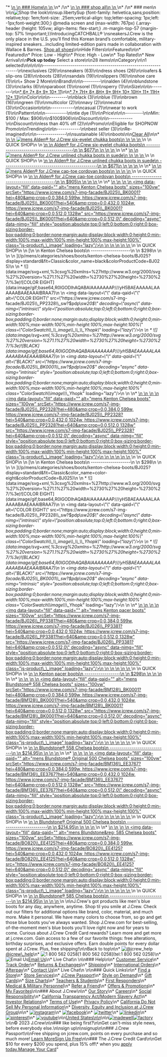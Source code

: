 "*   [\n    \n    ### Home\n    \n    ](/)\n*   /\n*   [\n    \n    ### shop all\n    \n    ](/all)\n*   /\n*   ### men\n    \n\n![Shop the look](https://www.jcrew.com/brand_creative/2023/202304-Apr/m_shoes/2023mar_0328_shoes_m_img0.jpg?impolicy=jcrew&blur=50&qual=low&imwidth=1600)\n\nsup.libertySup {font-family: helvetica,sans;position: relative;top: 1em;font-size: .25em;vertical-align: top;letter-spacing: 1px;left: -1px;font-weight:300;} @media screen and (max-width: 767px) {.array-header {height: 105vw; align-items: flex-start;} .m-margin-top-57 {margin-top: 57% !important;}}IntroducingCATCHBALL®  \nsneakersJ.Crew is the only place in the U.S. you’ll find this Korean brand’s comfortable, military-inspired sneakers...including limited-edition pairs made in collaboration with Wallace & Barnes. [Shop all shoes](/all/mens/categories/shoes)\n\nHide Filters\n\nFeatured\n\n*   Featured\n*   Price: Low - High\n*   Price: High - Low\n*   Top Rated\n*   New Arrival\n\n**Pick up today** Select a store\n\n28 items\n\nCategory\n\n1 selected[](/all/mens/categories/shoes?crawl=no)\n\n\n\n\n-----------------------------------------------------------------\n\n[](/all/mens/categories/shoes?sub-categories=mens~categories~shoes~boots,mens~categories~shoes~exclusives&crawl=no)exclusives (29)\n\n[](/all/mens/categories/shoes?sub-categories=mens~categories~shoes~boots,mens~categories~shoes~sneakers&crawl=no)sneakers (63)\n\n[](/all/mens/categories/shoes?sub-categories=mens~categories~shoes~boots,mens~categories~shoes~dress-shoes&crawl=no)dress shoes (26)\n\n[](/all/mens/categories/shoes?sub-categories=mens~categories~shoes~boots,mens~categories~shoes~loafers-and-slip-ons&crawl=no)loafers & slip-ons (28)\n\n[](/all/mens/categories/shoes?crawl=no)boots (28)\n\n[](/all/mens/categories/shoes?sub-categories=mens~categories~shoes~boots,mens~categories~shoes~sandals-and-flip-flops&crawl=no)sandals (19)\n\n[](/all/mens/categories/shoes?sub-categories=mens~categories~shoes~boots,mens~categories~shoes~slippers&crawl=no)slippers (16)\n\n[](/all/mens/categories/shoes?sub-categories=mens~categories~shoes~boots,mens~categories~shoes~shoe-care&crawl=no)shoe care (1)\n\n\\+ Show 2 More\n\nBrand\n\n\n---------\n\n[](/all/mens/categories/shoes?sub-categories=mens~categories~shoes~boots&brand=ALDEN&crawl=no)alden (4)\n\n[](/all/mens/categories/shoes?sub-categories=mens~categories~shoes~boots&brand=BLUNDSTONE&crawl=no)blundstone (3)\n\n[](/all/mens/categories/shoes?sub-categories=mens~categories~shoes~boots&brand=CLARKS&crawl=no)clarks (6)\n\n[](/all/mens/categories/shoes?sub-categories=mens~categories~shoes~boots&brand=PARABOOT&crawl=no)paraboot (1)\n\n[](/all/mens/categories/shoes?sub-categories=mens~categories~shoes~boots&brand=SOREL&crawl=no)sorel (1)\n\n[](/all/mens/categories/shoes?sub-categories=mens~categories~shoes~boots&brand=SPERRY&crawl=no)sperry (1)\n\nSize\n\n\n--------\n\n[*   6](/all/mens/categories/shoes?sub-categories=mens~categories~shoes~boots&crawl=no&size=6)[*   7](/all/mens/categories/shoes?sub-categories=mens~categories~shoes~boots&crawl=no&size=7)[*   8](/all/mens/categories/shoes?sub-categories=mens~categories~shoes~boots&crawl=no&size=8)[*   9](/all/mens/categories/shoes?sub-categories=mens~categories~shoes~boots&crawl=no&size=9)[*   10](/all/mens/categories/shoes?sub-categories=mens~categories~shoes~boots&crawl=no&size=10)[*   11](/all/mens/categories/shoes?sub-categories=mens~categories~shoes~boots&crawl=no&size=11)\n\n[*   7](/all/mens/categories/shoes?sub-categories=mens~categories~shoes~boots&crawl=no&size=7%20MEDIUM)[*   7H](/all/mens/categories/shoes?sub-categories=mens~categories~shoes~boots&crawl=no&size=7H%20MEDIUM)[*   8](/all/mens/categories/shoes?sub-categories=mens~categories~shoes~boots&crawl=no&size=8%20MEDIUM)[*   8H](/all/mens/categories/shoes?sub-categories=mens~categories~shoes~boots&crawl=no&size=8H%20MEDIUM)[*   9](/all/mens/categories/shoes?sub-categories=mens~categories~shoes~boots&crawl=no&size=9%20MEDIUM)[*   9H](/all/mens/categories/shoes?sub-categories=mens~categories~shoes~boots&crawl=no&size=9H%20MEDIUM)[*   10](/all/mens/categories/shoes?sub-categories=mens~categories~shoes~boots&crawl=no&size=10%20MEDIUM)[*   10H](/all/mens/categories/shoes?sub-categories=mens~categories~shoes~boots&crawl=no&size=10H%20MEDIUM)[*   11](/all/mens/categories/shoes?sub-categories=mens~categories~shoes~boots&crawl=no&size=11%20MEDIUM)[*   11H](/all/mens/categories/shoes?sub-categories=mens~categories~shoes~boots&crawl=no&size=11H%20MEDIUM)[*   12](/all/mens/categories/shoes?sub-categories=mens~categories~shoes~boots&crawl=no&size=12%20MEDIUM)[*   13](/all/mens/categories/shoes?sub-categories=mens~categories~shoes~boots&crawl=no&size=13%20MEDIUM)\n\nColor\n\n\n---------\n\n[](/all/mens/categories/shoes?sub-categories=mens~categories~shoes~boots&crawl=no&l_color=root-black)black (3)\n\n[](/all/mens/categories/shoes?sub-categories=mens~categories~shoes~boots&crawl=no&l_color=root-blue)blue (1)\n\n[](/all/mens/categories/shoes?sub-categories=mens~categories~shoes~boots&crawl=no&l_color=root-brown)brown (16)\n\n[](/all/mens/categories/shoes?sub-categories=mens~categories~shoes~boots&crawl=no&l_color=root-green)green (1)\n\n[](/all/mens/categories/shoes?sub-categories=mens~categories~shoes~boots&crawl=no&l_color=root-multicolor)multicolor (2)\n\n[](/all/mens/categories/shoes?sub-categories=mens~categories~shoes~boots&crawl=no&l_color=root-navy)navy (2)\n\n[](/all/mens/categories/shoes?sub-categories=mens~categories~shoes~boots&crawl=no&l_color=root-neutral)neutral (3)\n\nOccasion\n\n\n------------\n\n[](/all/mens/categories/shoes?sub-categories=mens~categories~shoes~boots&crawl=no&occasion=Casual)casual (7)\n\n[](/all/mens/categories/shoes?sub-categories=mens~categories~shoes~boots&crawl=no&occasion=Wear%20to%20Work)wear to work (1)\n\nPattern\n\n\n-----------\n\n[](/all/mens/categories/shoes?sub-categories=mens~categories~shoes~boots&crawl=no&l_pattern=root-tie-dye)tie dye (1)\n\nPrice\n\n\n---------\n\nMin: $100 / Max: $906\n\n$100$906\n\nDiscount\n\n\n------------\n\nDiscount\n\n[](/all/mens/categories/shoes?sub-categories=mens~categories~shoes~boots&crawl=no&discount=lessThan40Off)less than 40% off (2)\n\nPromo\n\n[](/all/mens/categories/shoes?sub-categories=mens~categories~shoes~boots&crawl=no&pmid=msg-30-off-full-price%2Cmsg-pam-promo%2Cmsg-30-off-sale~SHOPNOW)Eligible for SHOPNOW Promo\n\nTrending\n\n\n------------\n\n[](/all/mens/categories/shoes?sub-categories=mens~categories~shoes~boots&crawl=no&trending=bestSeller)best seller (3)\n\nRe-imagined\n\n\n---------------\n\n[](/all/mens/categories/shoes?sub-categories=mens~categories~shoes~boots&clothing=Sustainable&crawl=no)sustainable (4)\n\nboots[](/all/mens/categories/shoes?crawl=no)\n\n[Clear All](/all/mens/categories/shoes?crawl=no)\n\n*   [\n    \n    ![mens Alden&reg; for J.Crew six-eyelet chukka boots](https://www.jcrew.com/s7-img-facade/BO974_EE3798?hei=640&crop=0,0,512,0)\n    \n    \n    \n    ](/p/mens/categories/shoes/boots/aldenreg-for-jcrew-six-eyelet-chukka-boots/BO974?display=standard&fit=Classic&color_name=tan-suede&colorProductCode=BO974)\n    \n    QUICK SHOP\n    \n    [\n    \n    Alden® for J.Crew six-eyelet chukka boots\n    -----------------------------------------\n    \n    $677\n    \n    \n    \n    ](/p/mens/categories/shoes/boots/aldenreg-for-jcrew-six-eyelet-chukka-boots/BO974?display=standard&fit=Classic&color_name=tan-suede&colorProductCode=BO974)\n    \n*   [\n    \n    ![mens Alden&reg; for J.Crew unlined chukka boots in suede](https://www.jcrew.com/s7-img-facade/BO975_EE4206?hei=640&crop=0,0,512,0)\n    \n    \n    \n    ](/p/mens/categories/shoes/boots/aldenreg-for-jcrew-unlined-chukka-boots-in-suede/BO975?display=standard&fit=Classic&color_name=snuff-suede&colorProductCode=BO975)\n    \n    QUICK SHOP\n    \n    [\n    \n    Alden® for J.Crew unlined chukka boots in suede\n    -----------------------------------------------\n    \n    $671\n    \n    \n    \n    ](/p/mens/categories/shoes/boots/aldenreg-for-jcrew-unlined-chukka-boots-in-suede/BO975?display=standard&fit=Classic&color_name=snuff-suede&colorProductCode=BO975)\n    \n*   [\n    \n    ![mens Alden&reg; for J.Crew cap-toe cordovan boots](https://www.jcrew.com/s7-img-facade/BO983_EE4208?hei=640&crop=0,0,512,0)\n    \n    \n    \n    ](/p/mens/categories/shoes/boots/aldenreg-for-jcrew-cap-toe-cordovan-boots/BO983?display=standard&fit=Classic&color_name=color-8-cordovan&colorProductCode=BO983)\n    \n    QUICK SHOP\n    \n    [\n    \n    Alden® for J.Crew cap-toe cordovan boots\n    ----------------------------------------\n    \n    $905\n    \n    \n    \n    ](/p/mens/categories/shoes/boots/aldenreg-for-jcrew-cap-toe-cordovan-boots/BO983?display=standard&fit=Classic&color_name=color-8-cordovan&colorProductCode=BO983)\n    \n*   [\n    \n    ![mens Kenton Chelsea boots](data:image/gif;base64,R0lGODlhAQABAIAAAAAAAP///yH5BAEAAAAALAAAAAABAAEAAAIBRAA7)\n    \n    <img data-layout=\"fill\" data-qaid=\"\" alt=\"mens Kenton Chelsea boots\" sizes=\"100vw\" srcSet=\"https://www.jcrew.com/s7-img-facade/BJ025\\_BK0001?hei=480&amp;crop=0,0,384,0 599w, https://www.jcrew.com/s7-img-facade/BJ025\\_BK0001?hei=540&amp;crop=0,0,432,0 1024w, https://www.jcrew.com/s7-img-facade/BJ025\\_BK0001?hei=640&amp;crop=0,0,512,0 1328w\" src=\"https://www.jcrew.com/s7-img-facade/BJ025\\_BK0001?hei=640&amp;crop=0,0,512,0\" decoding=\"async\" data-nimg=\"fill\" style=\"position:absolute;top:0;left:0;bottom:0;right:0;box-sizing:border-box;padding:0;border:none;margin:auto;display:block;width:0;height:0;min-width:100%;max-width:100%;min-height:100%;max-height:100%\" class=\"js-product\\_\\_image\" loading=\"lazy\"/>\n    \n    \n    \n    \n    \n    ](/p/mens/categories/shoes/boots/kenton-chelsea-boots/BJ025?display=standard&fit=Classic&color_name=black&colorProductCode=BJ025)\n    \n    QUICK SHOP\n    \n    [\n    \n    Kenton Chelsea boots\n    --------------------\n    \n    $298\n    \n    \n    \n    ](/p/mens/categories/shoes/boots/kenton-chelsea-boots/BJ025?display=standard&fit=Classic&color_name=black&colorProductCode=BJ025)\n    \n    *   ![](data:image/svg+xml,%3csvg%20xmlns=%27http://www.w3.org/2000/svg%27%20version=%271.1%27%20width=%2730%27%20height=%2730%27/%3e)![COLOR EIGHT](data:image/gif;base64,R0lGODlhAQABAIAAAAAAAP///yH5BAEAAAAALAAAAAABAAEAAAIBRAA7)\n        \n        <img data-layout=\"\" data-qaid=\"\" alt=\"COLOR EIGHT\" src=\"https://www.jcrew.com/s7-img-facade/BJ025\\_PP2328\\_sw?$pdp\\_sw20$\" decoding=\"async\" data-nimg=\"intrinsic\" style=\"position:absolute;top:0;left:0;bottom:0;right:0;box-sizing:border-box;padding:0;border:none;margin:auto;display:block;width:0;height:0;min-width:100%;max-width:100%;min-height:100%;max-height:100%\" class=\"ColorSwatch\\_\\_image\\_\\_\\_Yhopk\" loading=\"lazy\"/>\n        \n    *   ![](data:image/svg+xml,%3csvg%20xmlns=%27http://www.w3.org/2000/svg%27%20version=%271.1%27%20width=%2730%27%20height=%2730%27/%3e)![BLACK](data:image/gif;base64,R0lGODlhAQABAIAAAAAAAP///yH5BAEAAAAALAAAAAABAAEAAAIBRAA7)\n        \n        <img data-layout=\"\" data-qaid=\"\" alt=\"BLACK\" src=\"https://www.jcrew.com/s7-img-facade/BJ025\\_BK0001\\_sw?$pdp\\_sw20$\" decoding=\"async\" data-nimg=\"intrinsic\" style=\"position:absolute;top:0;left:0;bottom:0;right:0;box-sizing:border-box;padding:0;border:none;margin:auto;display:block;width:0;height:0;min-width:100%;max-width:100%;min-height:100%;max-height:100%\" class=\"ColorSwatch\\_\\_image\\_\\_\\_Yhopk\" loading=\"lazy\"/>\n        \n    \n*   [\n    \n    ![mens Kenton Chelsea boots](data:image/gif;base64,R0lGODlhAQABAIAAAAAAAP///yH5BAEAAAAALAAAAAABAAEAAAIBRAA7)\n    \n    <img data-layout=\"fill\" data-qaid=\"\" alt=\"mens Kenton Chelsea boots\" sizes=\"100vw\" srcSet=\"https://www.jcrew.com/s7-img-facade/BJ025\\_PP2328?hei=480&amp;crop=0,0,384,0 599w, https://www.jcrew.com/s7-img-facade/BJ025\\_PP2328?hei=540&amp;crop=0,0,432,0 1024w, https://www.jcrew.com/s7-img-facade/BJ025\\_PP2328?hei=640&amp;crop=0,0,512,0 1328w\" src=\"https://www.jcrew.com/s7-img-facade/BJ025\\_PP2328?hei=640&amp;crop=0,0,512,0\" decoding=\"async\" data-nimg=\"fill\" style=\"position:absolute;top:0;left:0;bottom:0;right:0;box-sizing:border-box;padding:0;border:none;margin:auto;display:block;width:0;height:0;min-width:100%;max-width:100%;min-height:100%;max-height:100%\" class=\"js-product\\_\\_image\" loading=\"lazy\"/>\n    \n    \n    \n    \n    \n    ](/p/mens/categories/shoes/boots/kenton-chelsea-boots/BJ025?display=standard&fit=Classic&color_name=color-eight&colorProductCode=BJ025)\n    \n    QUICK SHOP\n    \n    [\n    \n    Kenton Chelsea boots\n    --------------------\n    \n    $298\n    \n    \n    \n    ](/p/mens/categories/shoes/boots/kenton-chelsea-boots/BJ025?display=standard&fit=Classic&color_name=color-eight&colorProductCode=BJ025)\n    \n    *   ![](data:image/svg+xml,%3csvg%20xmlns=%27http://www.w3.org/2000/svg%27%20version=%271.1%27%20width=%2730%27%20height=%2730%27/%3e)![COLOR EIGHT](data:image/gif;base64,R0lGODlhAQABAIAAAAAAAP///yH5BAEAAAAALAAAAAABAAEAAAIBRAA7)\n        \n        <img data-layout=\"\" data-qaid=\"\" alt=\"COLOR EIGHT\" src=\"https://www.jcrew.com/s7-img-facade/BJ025\\_PP2328\\_sw?$pdp\\_sw20$\" decoding=\"async\" data-nimg=\"intrinsic\" style=\"position:absolute;top:0;left:0;bottom:0;right:0;box-sizing:border-box;padding:0;border:none;margin:auto;display:block;width:0;height:0;min-width:100%;max-width:100%;min-height:100%;max-height:100%\" class=\"ColorSwatch\\_\\_image\\_\\_\\_Yhopk\" loading=\"lazy\"/>\n        \n    *   ![](data:image/svg+xml,%3csvg%20xmlns=%27http://www.w3.org/2000/svg%27%20version=%271.1%27%20width=%2730%27%20height=%2730%27/%3e)![BLACK](data:image/gif;base64,R0lGODlhAQABAIAAAAAAAP///yH5BAEAAAAALAAAAAABAAEAAAIBRAA7)\n        \n        <img data-layout=\"\" data-qaid=\"\" alt=\"BLACK\" src=\"https://www.jcrew.com/s7-img-facade/BJ025\\_BK0001\\_sw?$pdp\\_sw20$\" decoding=\"async\" data-nimg=\"intrinsic\" style=\"position:absolute;top:0;left:0;bottom:0;right:0;box-sizing:border-box;padding:0;border:none;margin:auto;display:block;width:0;height:0;min-width:100%;max-width:100%;min-height:100%;max-height:100%\" class=\"ColorSwatch\\_\\_image\\_\\_\\_Yhopk\" loading=\"lazy\"/>\n        \n    \n*   [\n    \n    ![mens Kenton pacer boots](data:image/gif;base64,R0lGODlhAQABAIAAAAAAAP///yH5BAEAAAAALAAAAAABAAEAAAIBRAA7)\n    \n    <img data-layout=\"fill\" data-qaid=\"\" alt=\"mens Kenton pacer boots\" sizes=\"100vw\" srcSet=\"https://www.jcrew.com/s7-img-facade/BJ026\\_PP3381?hei=480&amp;crop=0,0,384,0 599w, https://www.jcrew.com/s7-img-facade/BJ026\\_PP3381?hei=540&amp;crop=0,0,432,0 1024w, https://www.jcrew.com/s7-img-facade/BJ026\\_PP3381?hei=640&amp;crop=0,0,512,0 1328w\" src=\"https://www.jcrew.com/s7-img-facade/BJ026\\_PP3381?hei=640&amp;crop=0,0,512,0\" decoding=\"async\" data-nimg=\"fill\" style=\"position:absolute;top:0;left:0;bottom:0;right:0;box-sizing:border-box;padding:0;border:none;margin:auto;display:block;width:0;height:0;min-width:100%;max-width:100%;min-height:100%;max-height:100%\" class=\"js-product\\_\\_image\" loading=\"lazy\"/>\n    \n    \n    \n    \n    \n    ](/p/mens/categories/shoes/boots/kenton-pacer-boots/BJ026?display=standard&fit=Classic&color_name=root-beer-pull-up&colorProductCode=BJ026)\n    \n    QUICK SHOP\n    \n    [\n    \n    Kenton pacer boots\n    ------------------\n    \n    $298\n    \n    \n    \n    ](/p/mens/categories/shoes/boots/kenton-pacer-boots/BJ026?display=standard&fit=Classic&color_name=root-beer-pull-up&colorProductCode=BJ026)\n    \n*   [\n    \n    ![mens Blundstone® 558 Chelsea boots](data:image/gif;base64,R0lGODlhAQABAIAAAAAAAP///yH5BAEAAAAALAAAAAABAAEAAAIBRAA7)\n    \n    <img data-layout=\"fill\" data-qaid=\"\" alt=\"mens Blundstone® 558 Chelsea boots\" sizes=\"100vw\" srcSet=\"https://www.jcrew.com/s7-img-facade/BM128\\_BK0001?hei=480&amp;crop=0,0,384,0 599w, https://www.jcrew.com/s7-img-facade/BM128\\_BK0001?hei=540&amp;crop=0,0,432,0 1024w, https://www.jcrew.com/s7-img-facade/BM128\\_BK0001?hei=640&amp;crop=0,0,512,0 1328w\" src=\"https://www.jcrew.com/s7-img-facade/BM128\\_BK0001?hei=640&amp;crop=0,0,512,0\" decoding=\"async\" data-nimg=\"fill\" style=\"position:absolute;top:0;left:0;bottom:0;right:0;box-sizing:border-box;padding:0;border:none;margin:auto;display:block;width:0;height:0;min-width:100%;max-width:100%;min-height:100%;max-height:100%\" class=\"js-product\\_\\_image\" loading=\"lazy\"/>\n    \n    \n    \n    \n    \n    ](/p/mens/categories/shoes/boots/blundstone-558-chelsea-boots/BM128?display=standard&fit=Classic&color_name=black&colorProductCode=BM128)\n    \n    QUICK SHOP\n    \n    [\n    \n    Blundstone® 558 Chelsea boots\n    -----------------------------\n    \n    $214.95\n    \n    \n    \n    ](/p/mens/categories/shoes/boots/blundstone-558-chelsea-boots/BM128?display=standard&fit=Classic&color_name=black&colorProductCode=BM128)\n    \n*   [\n    \n    ![mens Blundstone® Original 500 Chelsea boots](data:image/gif;base64,R0lGODlhAQABAIAAAAAAAP///yH5BAEAAAAALAAAAAABAAEAAAIBRAA7)\n    \n    <img data-layout=\"fill\" data-qaid=\"\" alt=\"mens Blundstone® Original 500 Chelsea boots\" sizes=\"100vw\" srcSet=\"https://www.jcrew.com/s7-img-facade/BM136\\_EE3767?hei=480&amp;crop=0,0,384,0 599w, https://www.jcrew.com/s7-img-facade/BM136\\_EE3767?hei=540&amp;crop=0,0,432,0 1024w, https://www.jcrew.com/s7-img-facade/BM136\\_EE3767?hei=640&amp;crop=0,0,512,0 1328w\" src=\"https://www.jcrew.com/s7-img-facade/BM136\\_EE3767?hei=640&amp;crop=0,0,512,0\" decoding=\"async\" data-nimg=\"fill\" style=\"position:absolute;top:0;left:0;bottom:0;right:0;box-sizing:border-box;padding:0;border:none;margin:auto;display:block;width:0;height:0;min-width:100%;max-width:100%;min-height:100%;max-height:100%\" class=\"js-product\\_\\_image\" loading=\"lazy\"/>\n    \n    \n    \n    \n    \n    ](/p/mens/categories/shoes/boots/blundstone-original-500-chelsea-boots/BM136?display=standard&fit=Classic&color_name=walnut&colorProductCode=BM136)\n    \n    QUICK SHOP\n    \n    [\n    \n    Blundstone® Original 500 Chelsea boots\n    --------------------------------------\n    \n    $214.95\n    \n    \n    \n    ](/p/mens/categories/shoes/boots/blundstone-original-500-chelsea-boots/BM136?display=standard&fit=Classic&color_name=walnut&colorProductCode=BM136)\n    \n*   [\n    \n    ![mens Blundstone&reg; 585 Chelsea boots](data:image/gif;base64,R0lGODlhAQABAIAAAAAAAP///yH5BAEAAAAALAAAAAABAAEAAAIBRAA7)\n    \n    <img data-layout=\"fill\" data-qaid=\"\" alt=\"mens Blundstone&amp;reg; 585 Chelsea boots\" sizes=\"100vw\" srcSet=\"https://www.jcrew.com/s7-img-facade/BO820\\_EE4125?hei=480&amp;crop=0,0,384,0 599w, https://www.jcrew.com/s7-img-facade/BO820\\_EE4125?hei=540&amp;crop=0,0,432,0 1024w, https://www.jcrew.com/s7-img-facade/BO820\\_EE4125?hei=640&amp;crop=0,0,512,0 1328w\" src=\"https://www.jcrew.com/s7-img-facade/BO820\\_EE4125?hei=640&amp;crop=0,0,512,0\" decoding=\"async\" data-nimg=\"fill\" style=\"position:absolute;top:0;left:0;bottom:0;right:0;box-sizing:border-box;padding:0;border:none;margin:auto;display:block;width:0;height:0;min-width:100%;max-width:100%;min-height:100%;max-height:100%\" class=\"js-product\\_\\_image\" loading=\"lazy\"/>\n    \n    \n    \n    \n    \n    ](/p/mens/categories/shoes/boots/blundstonereg-585-chelsea-boots/BO820?display=standard&fit=Classic&color_name=rustic-brown&colorProductCode=BO820)\n    \n    QUICK SHOP\n    \n    [\n    \n    Blundstone® 585 Chelsea boots\n    -----------------------------\n    \n    $214.95\n    \n    \n    \n    ](/p/mens/categories/shoes/boots/blundstonereg-585-chelsea-boots/BO820?display=standard&fit=Classic&color_name=rustic-brown&colorProductCode=BO820)\n    \n\nJ.Crew's got products like men's blue boots for any day, anywhere, anytime. Shop til you smile at J.Crew. Check out our filters for additional options like brand, color, material, and much more. Make it personal. We have many colors to choose from, so go and get those blue boots you've always wanted. Shop J.Crew.com for best-selling, of-the-moment men's blue boots you'll love right now and for years to come. Curious about J.Crew Credit Card rewards? Learn more and get more at j.crew.com. Gain access to a few of our favorite things: free alterations, birthday surprises, and exclusive offers. Earn double points for every dollar spent at J.Crew. Plus, free shipping!\n\nBack to top\n\n*   ![@jcrew_help](/next-static/images/sidecar-modules/footer/twitter-2.svg)[@jcrew\\_help](https://twitter.com/jcrew_help)\n*   ![1 800 562 0258](/next-static/images/sidecar-modules/footer/phone-2.svg)[1 800 562 0258](tel:1 800 562 0258)\n*   ![Email Us](/next-static/images/sidecar-modules/footer/email.svg)[Email Us](mailto:help@jcrew.com)\n*   Live Chat\n    \n\n### Help\n\n*   [Customer Service](/help/customer-service)\n*   [Track Order](/help/order-status)\n*   [Returns & Exchanges](/help/returns-exchanges)\n*   [Shipping](/help/shipping-handling)\n*   [International Orders](/help/international-orders)\n*   [Afterpay](/afterpay-faq)\n*   [Contact Us](/help/contact-us)\n*   Live Chat\n    \n\n### Quick Links\n\n*   [Find a Store](https://stores.jcrew.com/search)\n*   [Store Services](/s/store-services)\n*   [J.Crew Passport](/s/rewards)\n*   [Style on Demand](/s/style-on-demand)\n*   [Gift Cards](/help/gift-card)\n*   [Size Charts](/r/size-charts)\n*   [Teachers & Students](/s/teacher-student-discount)\n*   [First Responders](/s/military-medical-first-responder-discount)\n*   [Medical & Military Personnel](/s/military-medical-first-responder-discount)\n*   [Refer a Friend](/share)\n*   [Offers & Promotions](/best-deals)\n*   [My Favorites](/favorites)\n\n### About J.Crew\n\n*   [Our Story](/s/aboutus)\n*   [Careers](https://jobs.jcrew.com)\n*   [Social Responsibility](/s/corporate-responsibility)\n*   [California Transparency Act/Modern Slavery Act](/s/CSR-california-transparency-act)\n*   [Investor Relations](https://investors.jcrew.com)\n*   [Terms of Use](/help/terms-of-use)\n*   [Privacy Policy](/help/privacy-policy)\n*   [California Do Not Sell My Personal Information](https://jcrew.clarip.com/dsr/create?brand=jcrew&type=3)\n*   [Diversity, Equity and Inclusion at J.Crew Group](/s/diversity-equity-inclusion)\n\n*   [![instagram](/next-static/images/sidecar-modules/footer/instagram-2.svg)](http://instagram.com/jcrew)\n*   [![facebook](/next-static/images/sidecar-modules/footer/facebook-2.svg)](https://www.facebook.com/jcrew)\n*   [![twitter](/next-static/images/sidecar-modules/footer/twitter-2.svg)](https://twitter.com/jcrew)\n*   [![linkedin](/next-static/images/sidecar-modules/footer/linkedin.svg)](https://www.linkedin.com/company/j-crew)\n*   [![pinterest](/next-static/images/sidecar-modules/footer/pinterest-2.svg)](http://pinterest.com/jcrew/)\n*   [![youtube](/next-static/images/sidecar-modules/footer/youtube-2.svg)](http://www.youtube.com/user/jcrewinsider)\n\n[United States\n\n](/r/context-chooser)\n\n[![madewell](/next-static/images/sidecar-modules/footer/madewell.svg)](https://www.madewell.com)[![factory](/next-static/images/sidecar-modules/navigation/jcrew-factory-logo-black.svg)](https://factory.jcrew.com)\n\n© 2023 J.Crew\n\n### like being first?\n\nGet can't-miss style news, before everybody else.\n\nsign up\n\nsignup\n\n### J.Crew Passport\n\nFree shipping on jcrew.com, points on every purchase and so much more! [Learn More](/s/rewards)[Sign Up Free](/?register=true)\n\n### The J.Crew Credit Card\n\nGet $10 for every $200 you spend, plus 15% off\\* when you [apply today.](/s/credit-card)[Manage Your Card](https://d.comenity.net/jcrew/)"